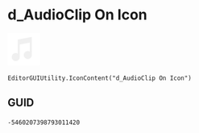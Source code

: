 # d_AudioClip On Icon
![](/img/d_AudioClip%20On%20Icon.png)

``` CSharp
EditorGUIUtility.IconContent("d_AudioClip On Icon")
```
## GUID
```
-5460207398793011420
```

